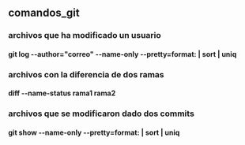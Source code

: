 ## comandos_git
### archivos que ha modificado un usuario
#### git log --author="correo" --name-only --pretty=format: | sort | uniq

### archivos con la diferencia de dos ramas
#### diff --name-status rama1 rama2

### archivos que se modificaron dado dos commits
#### git show --name-only --pretty=format: <hash> <hash> | sort | uniq
